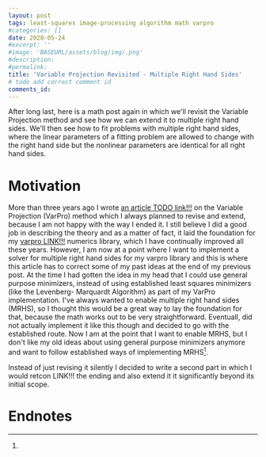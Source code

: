 ```yaml
---
layout: post
tags: least-squares image-processing algorithm math varpro
#categories: []
date: 2020-05-24
#excerpt: ''
#image: 'BASEURL/assets/blog/img/.png'
#description:
#permalink:
title: 'Variable Projection Revisited - Multiple Right Hand Sides'
# todo add correct comment id
comments_id: 
---
```


After long last, here is a math post again in which we'll revisit
the Variable Projection method and see how we can extend it
to multiple right hand sides. We'll then see how to fit problems
with multiple right hand sides, where the linear parameters
of a fitting problem are allowed to change with the right hand
side but the nonlinear parameters are identical for all right
hand sides.

# Motivation

More than three years ago I wrote [an article TODO link!!!]()
on the Variable Projection (VarPro) method which I always planned to revise
and extend, because I am not happy with the way I ended it.
I still believe I did a good job in describing the theory 
and as a matter of fact, it laid the foundation for my [varpro LINK!!!]() numerics library, which
I have continually improved all these years. However, I am now
at a point where I want to implement a solver for multiple
right hand sides for my varpro library and this is where this
article has to correct some of my past ideas at the end
of my previous post. At the time I had gotten the idea in
my head that I could use general purpose minimizers, instead
of using established least squares minimizers (like the Levenberg-
Marquardt Algorithm) as part of my VarPro implementation. I've
always wanted to enable multiple right hand sides (MRHS), so I thought
this would be a great way to lay the foundation for that, because
the math works out to be very straightforward.
Eventuall, did not actually implement it like this though and decided to
go with the established route. Now I am at the point that I want
to enable MRHS, but I don't like my old ideas
about using general purpose minimizers anymore and want to follow
established ways of implementing MRHS[^mrhs-old].

Instead of just revising it silently I decided to write a second
part in which I would retcon LINK!!! the ending and also extend it
it significantly beyond its initial scope.

# Endnotes
[^mrhs-old]: 
